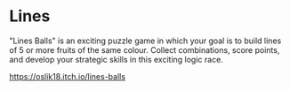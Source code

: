 # Lines

"Lines Balls" is an exciting puzzle game in which your goal is to build lines of 5 or more fruits of the same colour. Collect combinations, score points, and develop your strategic skills in this exciting logic race.

https://oslik18.itch.io/lines-balls
